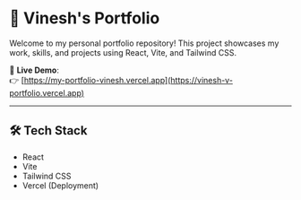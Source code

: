 # 💼 Vinesh's Portfolio

Welcome to my personal portfolio repository! This project showcases my work, skills, and projects using React, Vite, and Tailwind CSS.

🚀 **Live Demo**:  
👉 [https://my-portfolio-vinesh.vercel.app](https://vinesh-v-portfolio.vercel.app)



---

## 🛠️ Tech Stack
- React
- Vite
- Tailwind CSS
- Vercel (Deployment)
